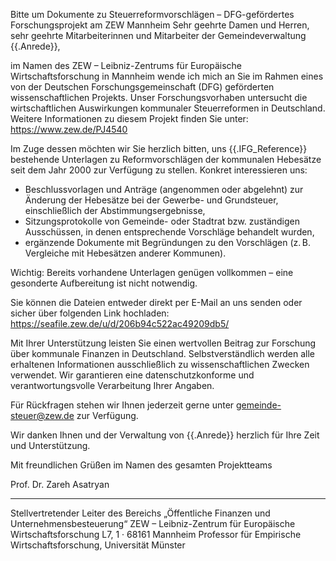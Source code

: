 Bitte um Dokumente zu Steuerreformvorschlägen – DFG-gefördertes Forschungsprojekt am ZEW Mannheim
Sehr geehrte Damen und Herren,
sehr geehrte Mitarbeiterinnen und Mitarbeiter der Gemeindeverwaltung {{.Anrede}},

im Namen des ZEW – Leibniz-Zentrums für Europäische Wirtschaftsforschung in Mannheim wende ich mich an Sie im Rahmen eines von der Deutschen Forschungsgemeinschaft (DFG) geförderten wissenschaftlichen Projekts. Unser Forschungsvorhaben untersucht die wirtschaftlichen Auswirkungen kommunaler Steuerreformen in Deutschland. Weitere Informationen zu diesem Projekt finden Sie unter: https://www.zew.de/PJ4540

Im Zuge dessen möchten wir Sie herzlich bitten, uns {{.IFG_Reference}} bestehende Unterlagen zu Reformvorschlägen der kommunalen Hebesätze seit dem Jahr 2000 zur Verfügung zu stellen. Konkret interessieren uns:

-	Beschlussvorlagen und Anträge (angenommen oder abgelehnt) zur Änderung der Hebesätze bei der Gewerbe- und Grundsteuer, einschließlich der Abstimmungsergebnisse,
-	Sitzungsprotokolle von Gemeinde- oder Stadtrat bzw. zuständigen Ausschüssen, in denen entsprechende Vorschläge behandelt wurden,
-	ergänzende Dokumente mit Begründungen zu den Vorschlägen (z. B. Vergleiche mit Hebesätzen anderer Kommunen).

Wichtig: Bereits vorhandene Unterlagen genügen vollkommen – eine gesonderte Aufbereitung ist nicht notwendig.

Sie können die Dateien entweder direkt per E-Mail an uns senden oder sicher über folgenden Link hochladen: https://seafile.zew.de/u/d/206b94c522ac49209db5/

Mit Ihrer Unterstützung leisten Sie einen wertvollen Beitrag zur Forschung über kommunale Finanzen in Deutschland. Selbstverständlich werden alle erhaltenen Informationen ausschließlich zu wissenschaftlichen Zwecken verwendet. Wir garantieren eine datenschutzkonforme und verantwortungsvolle Verarbeitung Ihrer Angaben.

Für Rückfragen stehen wir Ihnen jederzeit gerne unter gemeinde-steuer@zew.de zur Verfügung.

Wir danken Ihnen und der Verwaltung von {{.Anrede}} herzlich für Ihre Zeit und Unterstützung.


Mit freundlichen Grüßen	
im Namen des gesamten Projektteams

Prof. Dr. Zareh Asatryan

---
Stellvertretender Leiter des Bereichs „Öffentliche Finanzen und Unternehmensbesteuerung“
ZEW – Leibniz-Zentrum für Europäische Wirtschaftsforschung
L7, 1 · 68161 Mannheim
Professor für Empirische Wirtschaftsforschung, Universität Münster


